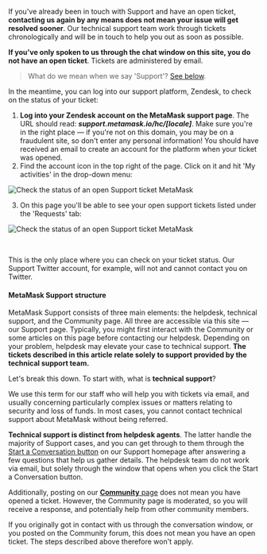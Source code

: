 If you've already been in touch with Support and have an open ticket, **contacting us again by any means does not mean your issue will get resolved sooner**. Our technical support team work through tickets chronologically and will be in touch to help you out as soon as possible.


**If you've only spoken to us through the chat window on this site, you do not have an open ticket**. Tickets are administered by email. 



> 
> What do we mean when we say 'Support'? [See below](#h_01G4ATW2NMA8PGVBN2N6SB7P9H).
> 
> 
> 


In the meantime, you can log into our support platform, Zendesk, to check on the status of your ticket:


1. **Log into your Zendesk account on the MetaMask support page**. The URL should read: ***support.metamask.io/hc/[locale]***. Make sure you're in the right place — if you're not on this domain, you may be on a fraudulent site, so don't enter any personal information! You should have received an email to create an account for the platform when your ticket was opened.
2. Find the account icon in the top right of the page. Click on it and hit 'My activities' in the drop-down menu:


![Check the status of an open Support ticket MetaMask](https://support.metamask.io/hc/article_attachments/10022983187611)


3. On this page you'll be able to see your open support tickets listed under the 'Requests' tab:


![Check the status of an open Support ticket MetaMask](https://support.metamask.io/hc/article_attachments/10022955875227)


 


This is the only place where you can check on your ticket status. Our Support Twitter account, for example, will not and cannot contact you on Twitter.



#### MetaMask Support structure


MetaMask Support consists of three main elements: the helpdesk, technical support, and the Community page. All three are accessible via this site — our Support page. Typically, you might first interact with the Community or some articles on this page before contacting our helpdesk. Depending on your problem, helpdesk may elevate your case to technical support. **The tickets described in this article relate solely to support provided by the technical support team.**


Let's break this down. To start with, what is **technical support**?


We use this term for our staff who will help you with tickets via email, and usually concerning particularly complex issues or matters relating to security and loss of funds. In most cases, you cannot contact technical support about MetaMask without being referred.


**Technical support is distinct from helpdesk agents**. The latter handle the majority of Support cases, and you can get through to them through the [Start a Conversation button](https://support.metamask.io/hc/en-us/articles/360058969391-How-to-contact-MetaMask-Support#:~:text=If%20you%20can%27t%20find%20an%20answer%20in%20these%20resources%2C%20click%20on%20the%20%27Start%20a%20Conversation%27%20button%20on%20https%3A//metamask.zendesk.com/hc/en%2Dus.%C2%A0If%20the%20button%20doesn%27t%20appear%20or%20is%20broken%2C%20try%20turning%20off%20adblockers%2C%20as%20explained%20here.) on our Support homepage after answering a few questions that help us gather details. The helpdesk team do not work via email, but solely through the window that opens when you click the Start a Conversation button.


Additionally, posting on our [**Community** page](https://community.metamask.io/) does not mean you have opened a ticket. However, the Community page is moderated, so you will receive a response, and potentially help from other community members.


If you originally got in contact with us through the conversation window, or you posted on the Community forum, this does not mean you have an open ticket. The steps described above therefore won't apply. 


